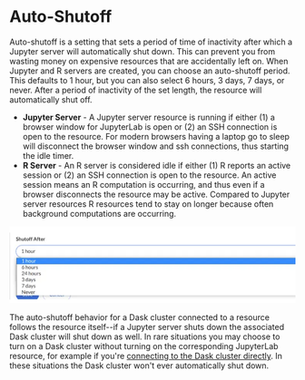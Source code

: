 # Auto-Shutoff

Auto-shutoff is a setting that sets a period of time of inactivity after which a Jupyter server will automatically shut down. This can prevent you from wasting money on expensive resources that are accidentally left on. When Jupyter and R servers are created, you can choose an auto-shutoff period. This defaults to 1 hour, but you can also select 6 hours, 3 days, 7 days, or never. After a period of inactivity of the set length, the resource will automatically shut off.

* **Jupyter Server** - A Jupyter server resource is running if either (1) a browser window for JupyterLab is open or (2) an SSH connection is open to the resource. For modern browsers having a laptop go to sleep will disconnect the browser window and ssh connections, thus starting the idle timer.
* **R Server** - An R server is considered idle if either (1) R reports an active session or (2) an SSH connection is open to the resource. An active session means an R computation is occurring, and thus even if a browser disconnects the resource may be active. Compared to Jupyter server resources R resources tend to stay on longer because often background computations are occurring.

<img src="/images/docs/autoshutoff.webp" alt="Select auto-shutoff" class="doc-image">

The auto-shutoff behavior for a Dask cluster connected to a resource follows the resource itself--if a Jupyter server shuts down the associated Dask cluster will shut down as well. In rare situations you may choose to turn on a Dask cluster without turning on the corresponding JupyterLab resource, for example if you're [connecting to the Dask cluster directly](<docs/user-guide/integrations/sagemaker_external_connect.md>). In these situations the Dask cluster won't ever automatically shut down.
